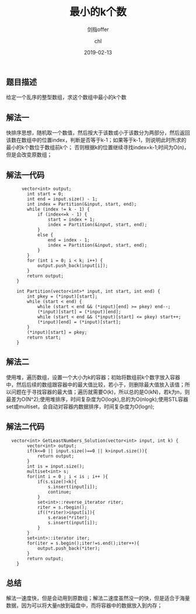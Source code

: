 ﻿---
layout:     post
title:      "最小的k个数"
subtitle:   "剑指offer"
date:       2019-02-13
author:     "chl"
header-img: "img/img/jzoffer.jpg"
tags:
    - 剑指offer
    - 算法
    - 数据结构
--- 

## 题目描述
给定一个乱序的整型数组，求这个数组中最小的k个数


## 解法一
快排序思想，随机取一个数值，然后按大于该数或小于该数分为两部分，然后返回该数在数组中的位置index，判断是否等于k-1；如果等于k-1，则说明此时所求的最小的k个数位于数组前k个；
否则根据k的位置继续寻找index=k-1;时间为O(n)，但是会改变原数组；

## 解法一代码
```
      vector<int> output;
        int start = 0;
        int end = input.size() - 1;
        int index = Partition(&input, start, end);
        while (index != k - 1) {
            if (index<=k - 1) {
                start = index + 1;
                index = Partition(&input, start, end);
            }
            else {
                end = index - 1;
                index = Partition(&input, start, end);
            }
        }
        for (int i = 0; i < k; i++) {
            output.push_back(input[i]);
        }
        return output;
    }
    
    int Partition(vector<int>* input, int start, int end) {
        int pkey = (*input)[start];
        while (start < end) {
            while (start < end && (*input)[end] >= pkey) end--;
            (*input)[start] = (*input)[end];
            while (start < end && (*input)[start] <= pkey) start++;
            (*input)[end] = (*input)[start];
        }
        (*input)[start] = pkey;
        return start;
    }
```
## 解法二
使用堆，遍历数组，设置一个大小为k的容器；初始将数组前k个数字放入容器中，然后后续的数组跟容器中的最大值比较，若小于，则删除最大值放入该值；所以问题在于寻找容器的最大值；遍历就需要O(k)，所以总的是O(kN)，若k为n，则最差为O(N^2);使用堆排序，时间复杂度为O(logk),总的为O(nlogk);使用STL容器set或multiset，会自动对容器内数据排序，时间复杂度为O(logn);

## 解法二代码
```
  vector<int> GetLeastNumbers_Solution(vector<int> input, int k) {
        vector<int> output;
        if(k<=0 || input.size()==0 || k>input.size()){
            return output;
        }
        int is = input.size();
        multiset<int> s;
        for(int i = 0 ; i < is ; i++ ){
            if(s.size()<k){
                s.insert(input[i]);
                continue;
            }
            set<int>::reverse_iterator riter;
            riter = s.rbegin();
            if((*riter)>input[i]){
                s.erase(*riter);
                s.insert(input[i]);
            }
        }
        set<int>::iterator iter;
        for(iter = s.begin();iter!=s.end();iter++){
            output.push_back(*iter);
        }
        return output;
    }
```
## 总结
解法一速度快，但是会动用到原数组；解法二速度虽然没一的快，但是适合于海量数据，因为可以将大量n放到磁盘中，而将容器中的数据放入到内存；